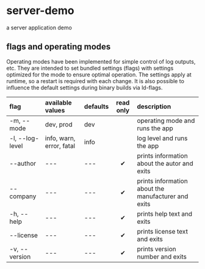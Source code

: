 # server-demo
a server application demo


## flags and operating modes

Operating modes have been implemented for simple control of log outputs, etc. They are intended to set bundled settings (flags) with settings optimized for the mode to ensure optimal operation. The settings apply at runtime, so a restart is required with each change. It is also possible to influence the default settings during binary builds via ld-flags.

| flag            | available values         | defaults | read only | description                                         |
| :-------------- | :----------------------- | :------- | :-------: | :-------------------------------------------------- |
| -m, --mode      | dev, prod                | dev      |           | operating mode and runs the app                     |
| -l, --log-level | info, warn, error, fatal | info     |           | log level and runs the app                          |
| --author        | ---                      | ---      |     ✔     | prints information about the autor and exits        |
| --company       | ---                      | ---      |     ✔     | prints information about the manufacturer and exits |
| -h, --help      | ---                      | ---      |     ✔     | prints help text and exits                          |
| --license       | ---                      | ---      |     ✔     | prints license text and exits                       |
| -v, --version   | ---                      | ---      |     ✔     | prints version number and exits                     |

